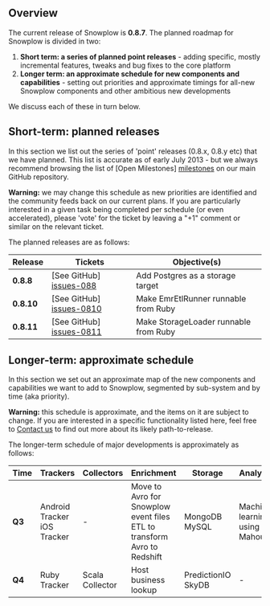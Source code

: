 ## Overview

The current release of Snowplow is **0.8.7**. The planned roadmap for Snowplow is divided in two:

1. **Short term: a series of planned point releases** - adding specific, mostly incremental features, tweaks and bug fixes to the core platform
2. **Longer term: an approximate schedule for new components and capabilities** - setting out priorities and approximate timings for all-new Snowplow components and other ambitious new developments

We discuss each of these in turn below.

## Short-term: planned releases

In this section we list out the series of 'point' releases (0.8.x, 0.8.y etc) that we have planned. This list is accurate as of early July 2013 - but we always recommend browsing the list of [Open Milestones] [milestones] on our main GitHub repository.

**Warning:** we may change this schedule as new priorities are identified and the community feeds back on our current plans. If you are particularly interested in a given task being completed per schedule (or even accelerated), please 'vote' for the ticket by leaving a "+1" comment or similar on the relevant ticket.

The planned releases are as follows:

| Release   | Tickets                   | Objective(s)                                                                                           |
|-----------|---------------------------|--------------------------------------------------------------------------------------------------------|
| **0.8.8** | [See GitHub] [issues-088] | Add Postgres as a storage target                          |
| **0.8.10** | [See GitHub] [issues-0810] | Make EmrEtlRunner runnable from Ruby                           |
| **0.8.11** | [See GitHub] [issues-0811] | Make StorageLoader runnable from Ruby                         |

## Longer-term: approximate schedule

In this section we set out an approximate map of the new components and capabilities we want to add to Snowplow, segmented by sub-system and by time (aka priority).

**Warning:** this schedule is approximate, and the items on it are subject to change. If you are interested in a specific functionality listed here, feel free to [Contact us](Talk-to-us) to find out more about its likely path-to-release.

The longer-term schedule of major developments is approximately as follows:

| Time   | Trackers        | Collectors | Enrichment                                           | Storage              | Analytics |
|--------|-----------------|------------|------------------------------------------------------|----------------------|-----------|
| **Q3** | Android Tracker<br>iOS Tracker     | -          | Move to Avro for Snowplow event files<br>ETL to transform Avro to Redshift             | MongoDB<br>MySQL        | Machine-learning using Mahout         |
| **Q4** | Ruby Tracker  | Scala Collector | Host business lookup                                 | PredictionIO<br>SkyDB      | - | 

[milestones]: https://github.com/snowplow/snowplow/issues/milestones

[issues-088]: https://github.com/snowplow/snowplow/issues?milestone=23&state=open
[issues-0810]: https://github.com/snowplow/snowplow/issues?milestone=25&state=open
[issues-0811]: https://github.com/snowplow/snowplow/issues?milestone=26&state=open

[scalding]: https://github.com/twitter/scalding
[redshift]: http://aws.amazon.com/redshift/